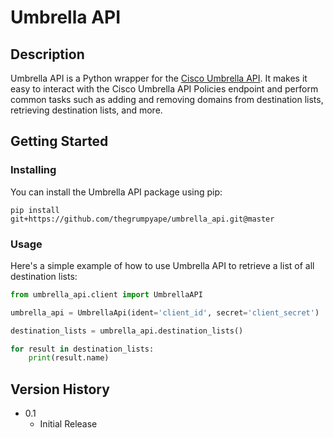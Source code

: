 # Umbrella API

## Description

Umbrella API is a Python wrapper for the [Cisco Umbrella API](https://developer.cisco.com/docs/cloud-security/#!umbrella-introduction). It makes it easy to interact with the Cisco Umbrella API Policies endpoint and perform common tasks such as adding and removing domains from destination lists, retrieving destination lists, and more.

## Getting Started

### Installing

You can install the Umbrella API package using pip:

`pip install git+https://github.com/thegrumpyape/umbrella_api.git@master`

### Usage

Here's a simple example of how to use Umbrella API to retrieve a list of all destination lists:

```python
from umbrella_api.client import UmbrellaAPI

umbrella_api = UmbrellaApi(ident='client_id', secret='client_secret')

destination_lists = umbrella_api.destination_lists()

for result in destination_lists:
    print(result.name)
```

## Version History

* 0.1
    * Initial Release